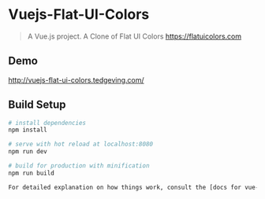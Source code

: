 # Vuejs-Flat-UI-Colors

> A Vue.js project.
> A Clone of Flat UI Colors https://flatuicolors.com

## Demo
http://vuejs-flat-ui-colors.tedgeving.com/

## Build Setup

``` bash
# install dependencies
npm install

# serve with hot reload at localhost:8080
npm run dev

# build for production with minification
npm run build

For detailed explanation on how things work, consult the [docs for vue-loader](http://vuejs.github.io/vue-loader).
